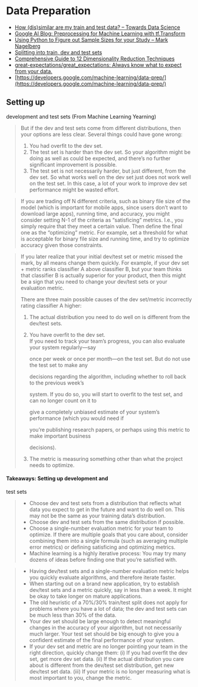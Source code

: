 # Data Preparation

* [How \(dis\)similar are my train and test data? – Towards Data Science](https://towardsdatascience.com/how-dis-similar-are-my-train-and-test-data-56af3923de9b)
* [Google AI Blog: Preprocessing for Machine Learning with tf.Transform](https://ai.googleblog.com/2017/02/preprocessing-for-machine-learning-with.html)
* [Using Python to Figure out Sample Sizes for your Study – Mark Nagelberg](http://www.marknagelberg.com/using-python-to-figure-out-sample-sizes-for-your-study/)
* [Splitting into train, dev and test sets](https://cs230-stanford.github.io/train-dev-test-split.html)
* [Comprehensive Guide to 12 Dimensionality Reduction Techniques](https://www.analyticsvidhya.com/blog/2018/08/dimensionality-reduction-techniques-python/)
* [great-expectations/great\_expectations: Always know what to expect from your data.](https://github.com/great-expectations/great_expectations)
* [https://developers.google.com/machine-learning/data-prep/](https://developers.google.com/machine-learning/data-prep/)

## Setting up development and test sets \(From Machine Learning Yearning\)

> But if the dev and test sets come from different distributions, then your options are less clear. Several things could have gone wrong:
>
> 1. You had overfit to the dev set.
> 2. The test set is harder than the dev set. So your algorithm might be doing as well as could    be expected, and there’s no further significant improvement is possible.
> 3. The test set is not necessarily harder, but just different, from the dev set. So what works well on the dev set just does not work well on the test set. In this case, a lot of your work    to improve dev set performance might be wasted effort.

> If you are trading off N different criteria, such as binary file size of the model \(which is important for mobile apps, since users don’t want to download large apps\), running time, and accuracy, you might consider setting N-1 of the criteria as “satisficing” metrics. I.e., you simply require that they meet a certain value. Then define the final one as the “optimizing” metric. For example, set a threshold for what is acceptable for binary file size and running time, and try to optimize accuracy given those constraints.

> If you later realize that your initial dev/test set or metric missed the mark, by all means change them quickly. For example, if your dev set + metric ranks classifier A above classifier B, but your team thinks that classifier B is actually superior for your product, then this might be a sign that you need to change your dev/test sets or your evaluation metric.
>
> There are three main possible causes of the dev set/metric incorrectly rating classifier A higher:
>
> 1. The actual distribution you need to do well on is different from the dev/test sets.
> 2. You have overfit to the dev set.  
>    If you need to track your team’s progress, you can also evaluate your system regularly—say
>
>    once per week or once per month—on the test set. But do not use the test set to make any
>
>    decisions regarding the algorithm, including whether to roll back to the previous week’s
>
>    system. If you do so, you will start to overfit to the test set, and can no longer count on it to
>
>    give a completely unbiased estimate of your system’s performance \(which you would need if
>
>    you’re publishing research papers, or perhaps using this metric to make important business
>
>    decisions\).
>
> 3. The metric is measuring something other than what the project needs to optimize.

#### Takeaways: Setting up development and test sets

> * Choose dev and test sets from a distribution that reflects what data you expect to get in   the future and want to do well on. This may not be the same as your training data’s   distribution.
> * Choose dev and test sets from the same distribution if possible.
> * Choose a single-number evaluation metric for your team to optimize. If there are multiple   goals that you care about, consider combining them into a single formula \(such as   averaging multiple error metrics\) or defining satisficing and optimizing metrics.
> * Machine learning is a highly iterative process: You may try many dozens of ideas before   finding one that you’re satisfied with. 
> * Having dev/test sets and a single-number evaluation metric helps you quickly evaluate   algorithms, and therefore iterate faster.
> * When starting out on a brand new application, try to establish dev/test sets and a metric   quickly, say in less than a week. It might be okay to take longer on mature applications.
> * The old heuristic of a 70%/30% train/test split does not apply for problems where you   have a lot of data; the dev and test sets can be much less than 30% of the data.
> * Your dev set should be large enough to detect meaningful changes in the accuracy of your   algorithm, but not necessarily much larger. Your test set should be big enough to give you   a confident estimate of the final performance of your system.
> * If your dev set and metric are no longer pointing your team in the right direction, quickly   change them: \(i\) If you had overfit the dev set, get more dev set data. \(ii\) If the actual   distribution you care about is different from the dev/test set distribution, get new   dev/test set data. \(iii\) If your metric is no longer measuring what is most important to   you, change the metric.

